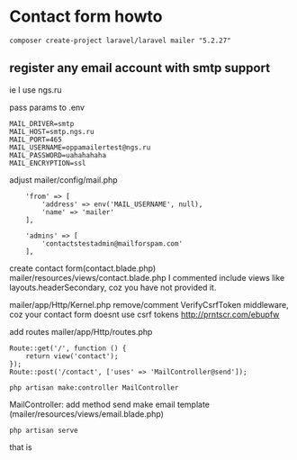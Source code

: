 # Contact form howto

```composer create-project laravel/laravel mailer "5.2.27"```

## register any email account with smtp support
ie I use ngs.ru

pass params to .env

```
MAIL_DRIVER=smtp
MAIL_HOST=smtp.ngs.ru
MAIL_PORT=465
MAIL_USERNAME=oppamailertest@ngs.ru
MAIL_PASSWORD=uahahahaha
MAIL_ENCRYPTION=ssl
```

adjust mailer/config/mail.php
```
    'from' => [
        'address' => env('MAIL_USERNAME', null),
        'name' => 'mailer'
    ],
    
    'admins' => [
        'contactstestadmin@mailforspam.com'
    ],
```

create contact form(contact.blade.php)
mailer/resources/views/contact.blade.php
I commented include views like layouts.headerSecondary, coz you have not provided it.

mailer/app/Http/Kernel.php
remove/comment VerifyCsrfToken middleware, coz your contact form doesnt use csrf tokens
http://prntscr.com/ebupfw

add routes
mailer/app/Http/routes.php
```
Route::get('/', function () {
    return view('contact');
});
Route::post('/contact', ['uses' => 'MailController@send']);
```

```php artisan make:controller MailController```

MailController: add method send
make email template (mailer/resources/views/email.blade.php)

```php artisan serve```

that is

















